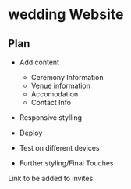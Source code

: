 # wedding Website

## Plan 
-  Add content
    - Ceremony Information
    - Venue information
    - Accomodation
    - Contact Info

- Responsive stylling
- Deploy
- Test on different devices
- Further styling/Final Touches

Link to be added to invites. 